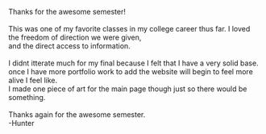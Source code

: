 Thanks for the awesome semester!
<br/>
<br/>
This was one of my favorite classes in my college career thus far. I loved the freedom of direction we were given, <br/>
and the direct access to information.<br/>
<br/>
I didnt itterate much for my final because I felt that I have a very solid base. <br/>
once I have more portfolio work to add the website will begin to feel more alive I feel like. <br/>
I made one piece of art for the main page though just so there would be something. <br/>
<br/>
Thanks again for the awesome semester.<br/>
-Hunter